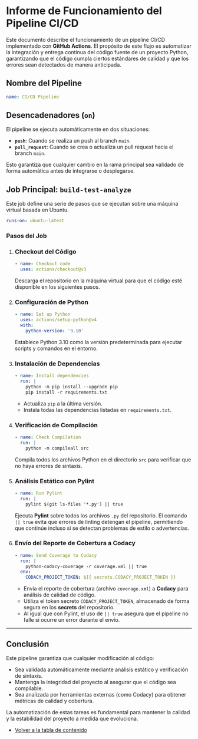 # Informe de Funcionamiento del Pipeline CI/CD

Este documento describe el funcionamiento de un pipeline CI/CD implementado con **GitHub Actions**. El propósito de este flujo es automatizar la integración y entrega continua del código fuente de un proyecto Python, garantizando que el código cumpla ciertos estándares de calidad y que los errores sean detectados de manera anticipada.

## Nombre del Pipeline

```yaml
name: CI/CD Pipeline
```

## Desencadenadores (`on`)

El pipeline se ejecuta automáticamente en dos situaciones:

- **`push`**: Cuando se realiza un push al branch `main`.
- **`pull_request`**: Cuando se crea o actualiza un pull request hacia el branch `main`.

Esto garantiza que cualquier cambio en la rama principal sea validado de forma automática antes de integrarse o desplegarse.

## Job Principal: `build-test-analyze`

Este job define una serie de pasos que se ejecutan sobre una máquina virtual basada en Ubuntu.

```yaml
runs-on: ubuntu-latest
```

### Pasos del Job

1. ### Checkout del Código

   ```yaml
   - name: Checkout code
     uses: actions/checkout@v3
   ```

   Descarga el repositorio en la máquina virtual para que el código esté disponible en los siguientes pasos.

2. ### Configuración de Python

   ```yaml
   - name: Set up Python
     uses: actions/setup-python@v4
     with:
       python-version: '3.10'
   ```

   Establece Python 3.10 como la versión predeterminada para ejecutar scripts y comandos en el entorno.

3. ### Instalación de Dependencias

   ```yaml
   - name: Install dependencies
     run: |
       python -m pip install --upgrade pip
       pip install -r requirements.txt
   ```

   - Actualiza `pip` a la última versión.
   - Instala todas las dependencias listadas en `requirements.txt`.

4. ### Verificación de Compilación

   ```yaml
   - name: Check Compilation
     run: |
       python -m compileall src
   ```

   Compila todos los archivos Python en el directorio `src` para verificar que no haya errores de sintaxis.

5. ### Análisis Estático con Pylint

   ```yaml
   - name: Run Pylint
     run: |
       pylint $(git ls-files '*.py') || true
   ```

   Ejecuta **Pylint** sobre todos los archivos `.py` del repositorio. El comando `|| true` evita que errores de linting detengan el pipeline, permitiendo que continúe incluso si se detectan problemas de estilo o advertencias.

6. ### Envío del Reporte de Cobertura a Codacy

   ```yaml
   - name: Send Coverage to Codacy
     run: |
       python-codacy-coverage -r coverage.xml || true
     env:
       CODACY_PROJECT_TOKEN: ${{ secrets.CODACY_PROJECT_TOKEN }}
   ```

   - Envia el reporte de cobertura (archivo `coverage.xml`) a **Codacy** para análisis de calidad de código.
   - Utiliza el token secreto `CODACY_PROJECT_TOKEN`, almacenado de forma segura en los **secrets** del repositorio.
   - Al igual que con Pylint, el uso de `|| true` asegura que el pipeline no falle si ocurre un error durante el envío.

---

## Conclusión

Este pipeline garantiza que cualquier modificación al código:

- Sea validada automáticamente mediante análisis estático y verificación de sintaxis.
- Mantenga la integridad del proyecto al asegurar que el código sea compilable.
- Sea analizada por herramientas externas (como Codacy) para obtener métricas de calidad y cobertura.

La automatización de estas tareas es fundamental para mantener la calidad y la estabilidad del proyecto a medida que evoluciona.

- [Volver a la tabla de contenido](/docs/Readme.md)
